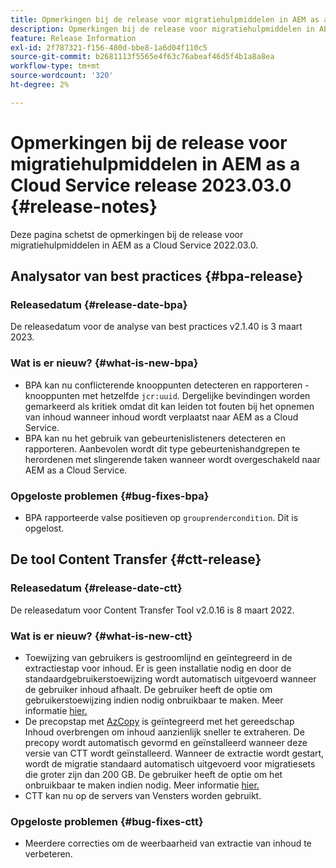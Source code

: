 ```yaml
---
title: Opmerkingen bij de release voor migratiehulpmiddelen in AEM as a Cloud Service release 2023.03.0
description: Opmerkingen bij de release voor migratiehulpmiddelen in AEM as a Cloud Service release 2022.03.0
feature: Release Information
exl-id: 2f787321-f156-480d-bbe8-1a6d04f110c5
source-git-commit: b2681113f5565e4f63c76abeaf46d5f4b1a8a8ea
workflow-type: tm+mt
source-wordcount: '320'
ht-degree: 2%

---
```


# Opmerkingen bij de release voor migratiehulpmiddelen in AEM as a Cloud Service release 2023.03.0 {#release-notes}

Deze pagina schetst de opmerkingen bij de release voor migratiehulpmiddelen in AEM as a Cloud Service 2022.03.0.

## Analysator van best practices {#bpa-release}

### Releasedatum {#release-date-bpa}

De releasedatum voor de analyse van best practices v2.1.40 is 3 maart 2023.

### Wat is er nieuw? {#what-is-new-bpa}

* BPA kan nu conflicterende knooppunten detecteren en rapporteren - knooppunten met hetzelfde `jcr:uuid`. Dergelijke bevindingen worden gemarkeerd als kritiek omdat dit kan leiden tot fouten bij het opnemen van inhoud wanneer inhoud wordt verplaatst naar AEM as a Cloud Service.
* BPA kan nu het gebruik van gebeurtenislisteners detecteren en rapporteren. Aanbevolen wordt dit type gebeurtenishandgrepen te herordenen met slingerende taken wanneer wordt overgeschakeld naar AEM as a Cloud Service.

### Opgeloste problemen {#bug-fixes-bpa}

* BPA rapporteerde valse positieven op `grouprendercondition`. Dit is opgelost.

## De tool Content Transfer {#ctt-release}

### Releasedatum {#release-date-ctt}

De releasedatum voor Content Transfer Tool v2.0.16 is 8 maart 2022.

### Wat is er nieuw? {#what-is-new-ctt}

* Toewijzing van gebruikers is gestroomlijnd en geïntegreerd in de extractiestap voor inhoud. Er is geen installatie nodig en door de standaardgebruikerstoewijzing wordt automatisch uitgevoerd wanneer de gebruiker inhoud afhaalt. De gebruiker heeft de optie om gebruikerstoewijzing indien nodig onbruikbaar te maken. Meer informatie [hier.](https://experienceleague.adobe.com/docs/experience-manager-cloud-service/content/migration-journey/cloud-migration/content-transfer-tool/user-mapping-and-migration.html?lang=en#user-mapping-detail)
* De precopstap met [AzCopy](https://learn.microsoft.com/en-us/azure/storage/common/storage-use-azcopy-v10) is geïntegreerd met het gereedschap Inhoud overbrengen om inhoud aanzienlijk sneller te extraheren. De precopy wordt automatisch gevormd en geïnstalleerd wanneer deze versie van CTT wordt geïnstalleerd. Wanneer de extractie wordt gestart, wordt de migratie standaard automatisch uitgevoerd voor migratiesets die groter zijn dan 200 GB. De gebruiker heeft de optie om het onbruikbaar te maken indien nodig. Meer informatie [hier.](https://experienceleague.adobe.com/docs/experience-manager-cloud-service/content/migration-journey/cloud-migration/content-transfer-tool/handling-large-content-repositories.html?lang=en)
* CTT kan nu op de servers van Vensters worden gebruikt.

### Opgeloste problemen {#bug-fixes-ctt}

* Meerdere correcties om de weerbaarheid van extractie van inhoud te verbeteren.

